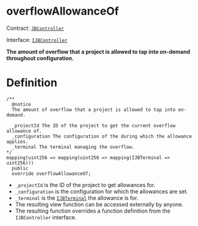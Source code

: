 # overflowAllowanceOf

Contract: [`JBController`](../)​‌

Interface: [`IJBController`](../../../../interfaces/ijbcontroller.md)

**The amount of overflow that a project is allowed to tap into on-demand throughout configuration.**

# Definition

```solidity
/**
  @notice 
  The amount of overflow that a project is allowed to tap into on-demand.

  _projectId The ID of the project to get the current overflow allowance of.
  _configuration The configuration of the during which the allowance applies.
  _terminal The terminal managing the overflow.
*/
mapping(uint256 => mapping(uint256 => mapping(IJBTerminal => uint256)))
  public
  override overflowAllowanceOf;
```

* `_projectId` is the ID of the project to get allowances for.
* `_configuration` is the configuration for which the allowances are set.
* `_terminal` is the [`IJBTerminal`](../../../../interfaces/ijbterminal.md) the allowance is for.
* The resulting view function can be accessed externally by anyone.
* The resulting function overrides a function definition from the `IJBController` interface.
